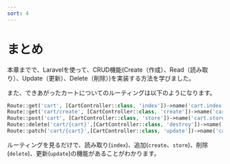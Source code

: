 ```yaml
---
sort: 4
---
```

# まとめ

本章までで、Laravelを使って、CRUD機能(Create（作成）、Read（読み取り）、Update（更新）、Delete（削除）)を実装する方法を学びました。

また、できあがったカートについてのルーティングは以下のようになります。

```php
Route::get('cart', [CartController::class, 'index'])->name('cart.index');
Route::get('cart/create', [CartController::class, 'create'])->name('cart.create');
Route::post('cart', [CartController::class, 'store'])->name('cart.store');
Route::delete('cart/{cart}',[CartController::class, 'destroy'])->name('cart.destroy');
Route::patch('cart/{cart}',[CartController::class, 'update'])->name('cart.update');
```

ルーティングを見るだけで、読み取り(`index`)、追加(`create`、`store`)、削除(`delete`)、更新(`update`)の機能があることがわかります。
